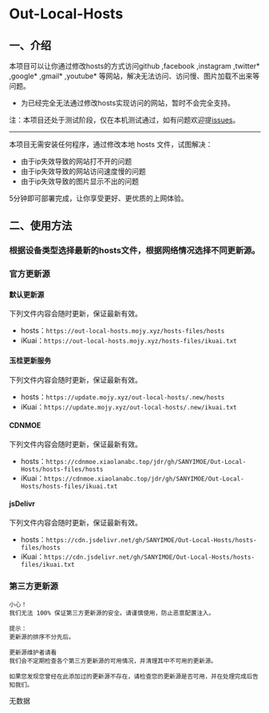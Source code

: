 # Out-Local-Hosts
## 一、介绍
本项目可以让你通过修改hosts的方式访问github ,facebook ,instagram ,twitter* ,google* ,gmail* ,youtube* 等网站，解决无法访问、访问慢、图片加载不出来等问题。

* 为已经完全无法通过修改hosts实现访问的网站，暂时不会完全支持。

注：本项目还处于测试阶段，仅在本机测试通过，如有问题欢迎提[issues](https://github.com/SANYIMOE/Out-Local-Hosts/issues)。

<hr>

本项目无需安装任何程序，通过修改本地 hosts 文件，试图解决：

- 由于ip失效导致的网站打不开的问题
- 由于ip失效导致的网站访问速度慢的问题
- 由于ip失效导致的图片显示不出的问题

5分钟即可部署完成，让你享受更好、更优质的上网体验。

## 二、使用方法
### 根据设备类型选择最新的hosts文件，根据网络情况选择不同更新源。
### 官方更新源
#### 默认更新源
下列文件内容会随时更新，保证最新有效。

- hosts：`https://out-local-hosts.mojy.xyz/hosts-files/hosts`
- iKuai：`https://out-local-hosts.mojy.xyz/hosts-files/ikuai.txt`

#### 玉桂更新服务
下列文件内容会随时更新，保证最新有效。

- hosts：`https://update.mojy.xyz/out-local-hosts/.new/hosts`
- iKuai：`https://update.mojy.xyz/out-local-hosts/.new/ikuai.txt`

#### CDNMOE
下列文件内容会随时更新，保证最新有效。

- hosts：`https://cdnmoe.xiaolanabc.top/jdr/gh/SANYIMOE/Out-Local-Hosts/hosts-files/hosts`
- iKuai：`https://cdnmoe.xiaolanabc.top/jdr/gh/SANYIMOE/Out-Local-Hosts/hosts-files/ikuai.txt`

#### jsDelivr
下列文件内容会随时更新，保证最新有效。

- hosts：`https://cdn.jsdelivr.net/gh/SANYIMOE/Out-Local-Hosts/hosts-files/hosts`
- iKuai：`https://cdn.jsdelivr.net/gh/SANYIMOE/Out-Local-Hosts/hosts-files/ikuai.txt`

### 第三方更新源
```
小心！
我们无法 100% 保证第三方更新源的安全。请谨慎使用，防止恶意配置注入。
```

```
提示：
更新源的排序不分先后。
```

```
更新源维护者请看
我们会不定期检查各个第三方更新源的可用情况，并清理其中不可用的更新源。

如果您发现您曾经在此添加过的更新源不存在，请检查您的更新源是否可用，并在处理完成后告知我们。
```

无数据
